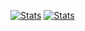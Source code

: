[![Stats](https://github-readme-stats.vercel.app/api?username=bombard21&show_icons=true&theme=codeSTACKr)](https://github.com/anuraghazra/github-readme-stats)
[![Stats](https://github-readme-stats.vercel.app/api/wakatime?username=bombard21&custom_title=All%20Time%20Stats&theme=codeSTACKr)](https://github.com/anuraghazra/github-readme-stats)
